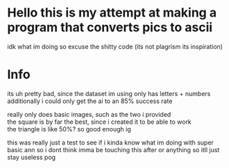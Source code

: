 # Hello this is my attempt at making a program that converts pics to ascii

idk what im doing so excuse the shitty code (its not plagrism its inspiration)


# Info
its uh pretty bad, since the dataset im using only has letters + numbers  
additionally i could only get the ai to an 85% success rate


really only does basic images, such as the two i provided  
the square is by far the best, since i created it to be able to work  
the triangle is like 50%? so good enough ig


this was really just a test to see if i kinda know what im doing with super basic ann so i dont think imma be touching this after or anything 
so itll just stay useless pog

